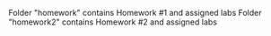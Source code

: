 Folder "homework" contains Homework #1 and assigned labs
Folder "homework2" contains Homework #2 and assigned labs
